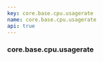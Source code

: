 ```yaml
---
key: core.base.cpu.usagerate
name: core.base.cpu.usagerate
api: true
---
```


### core.base.cpu.usagerate
